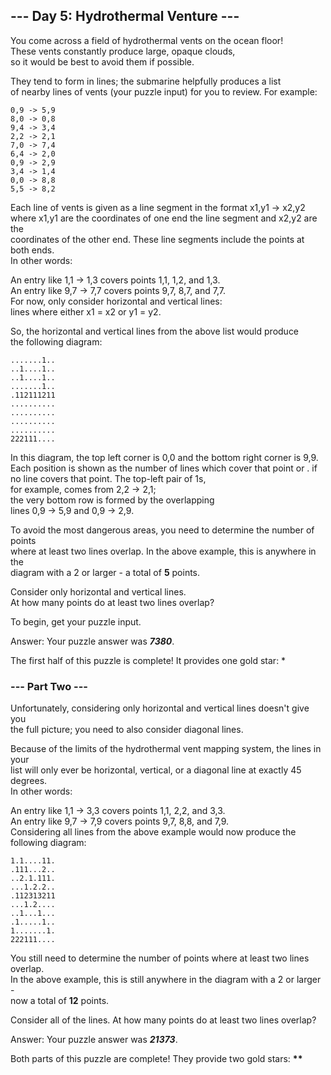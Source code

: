## --- Day 5: Hydrothermal Venture --- ##
You come across a field of hydrothermal vents on the ocean floor!    
These vents constantly produce large, opaque clouds,   
so it would be best to avoid them if possible.

They tend to form in lines; the submarine helpfully produces a list   
of nearby lines of vents (your puzzle input) for you to review. For example:
````
0,9 -> 5,9
8,0 -> 0,8
9,4 -> 3,4
2,2 -> 2,1
7,0 -> 7,4
6,4 -> 2,0
0,9 -> 2,9
3,4 -> 1,4
0,0 -> 8,8
5,5 -> 8,2
````
Each line of vents is given as a line segment in the format x1,y1 -> x2,y2    
where x1,y1 are the coordinates of one end the line segment and x2,y2 are the    
coordinates of the other end. These line segments include the points at both ends.    
In other words:

An entry like 1,1 -> 1,3 covers points 1,1, 1,2, and 1,3.   
An entry like 9,7 -> 7,7 covers points 9,7, 8,7, and 7,7.      
For now, only consider horizontal and vertical lines:    
lines where either x1 = x2 or y1 = y2.    

So, the horizontal and vertical lines from the above list would produce     
the following diagram:
````
.......1..
..1....1..
..1....1..
.......1..
.112111211
..........
..........
..........
..........
222111....
````
In this diagram, the top left corner is 0,0 and the bottom right corner is 9,9.     
Each position is shown as the number of lines which cover that point or . if    
no line covers that point. The top-left pair of 1s,    
for example, comes from 2,2 -> 2,1;    
the very bottom row is formed by the overlapping     
lines 0,9 -> 5,9 and 0,9 -> 2,9.

To avoid the most dangerous areas, you need to determine the number of points      
where at least two lines overlap. In the above example, this is anywhere in the    
diagram with a 2 or larger - a total of **5** points.    

Consider only horizontal and vertical lines.    
At how many points do at least two lines overlap?

To begin, get your puzzle input.

Answer: 
Your puzzle answer was **_7380_**.

The first half of this puzzle is complete! It provides one gold star: *

### --- Part Two ---  ###
Unfortunately, considering only horizontal and vertical lines doesn't give you     
the full picture; you need to also consider diagonal lines.    

Because of the limits of the hydrothermal vent mapping system, the lines in your     
list will only ever be horizontal, vertical, or a diagonal line at exactly 45 degrees.    
In other words:

An entry like 1,1 -> 3,3 covers points 1,1, 2,2, and 3,3.    
An entry like 9,7 -> 7,9 covers points 9,7, 8,8, and 7,9.   
Considering all lines from the above example would now produce the following diagram:   
````
1.1....11.
.111...2..
..2.1.111.
...1.2.2..
.112313211
...1.2....
..1...1...
.1.....1..
1.......1.
222111....
````
You still need to determine the number of points where at least two lines overlap.   
In the above example, this is still anywhere in the diagram with a 2 or larger -     
now a total of **12** points.    

Consider all of the lines. At how many points do at least two lines overlap?

Answer: 
Your puzzle answer was **_21373_**.

Both parts of this puzzle are complete! They provide two gold stars: __**__
